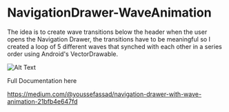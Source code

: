 # NavigationDrawer-WaveAnimation
The idea is to create wave transitions below the header when the user opens the Navigation Drawer,
the transitions have to be meaningful so I created a loop of 5 different waves 
that synched with each other in a series order using Android's VectorDrawable.

![Alt Text](https://cdn-images-1.medium.com/max/1600/1*-QxingaedQq6R5ArUKwNvw.gif)

Full Documentation here 

https://medium.com/@youssefassad/navigation-drawer-with-wave-animation-21bfb4e647fd



